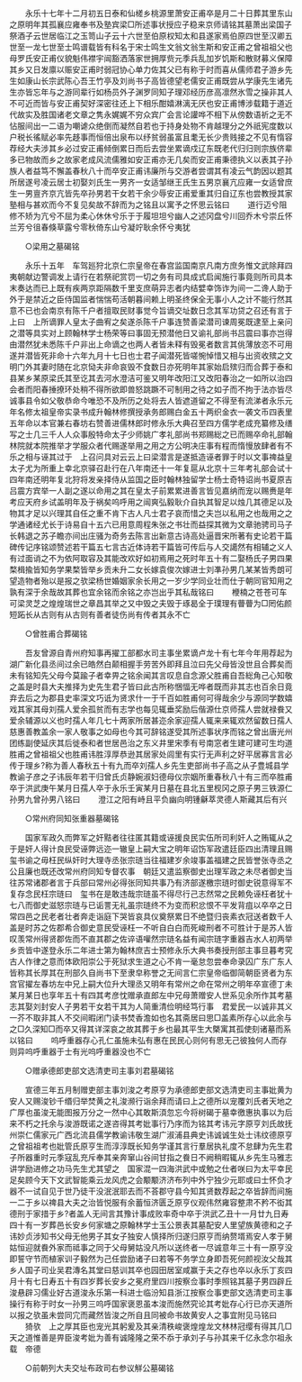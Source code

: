 <!-- { "loadSidebar": true } -->
　　永乐十七年十二月初五日泰和仙槎乡桃源里萧安正甫卒是月二十日葬其里东山之原明年其孤襄应雍奉书及塾宾梁□所述事状授应子稳来京师请铭其墓萧出梁国子祭酒子云世居临江之玉笥山子云十六世至伯原权知太和县遂家焉伯原四世至汉卿五世至一龙七世至士鸣谱载皆有科名于宋士鸣生文翁文翁生斯和安正甫之曾祖祖父也母罗氏安正甫仪貌魁伟襟宇闿豁洒落家世拥厚赀元季兵乱加岁饥斯和散财募义保障其乡又日发廪以赈安正甫时弱冠协心单力佐其父已有称于时而喜从儒师君子游乡先生如康山长宗武陈心吾王竹亭及刘尚书子高皆德望老儒安正甫既尝从学康先生诸先生亦皆忘年与之游同辈行如杨员外子渊罗同知子理邓经历彦高凛然氷雪之操非其人不可近而皆与安正甫契好深密往还上下相乐酣嬉淋漓无厌也安正甫博涉载籍于道近代故实及胜国诸老文章之隽永娓娓不穷众宾广会言论讙哗不相下从傍数语祈之无不怗服间出一二语为嘲谑众绝倒而凝然自若也于持身处物不肯越理分之外祇宪度数以户税长徭赋必率先趍事而恒倍出泉布以纾贫弱虽富且耄无长少贵贱接之不见有惰容荐经大夫涉其乡必过安正甫倾倒累日而后去尝坐累谪戍辽东既老代归归则宗族侪辈多已物故而乡之故家老成风流儒雅如安正甫亦无几矣而安正甫秉德执义以表其子孙族人者益笃不懈盖春秋八十而卒安正甫讳廉所与交游者尝谓其有凌云气韵因以题其所居遂号凌云居士初娶刘氏生一男齐一女适邹继王氏生五男京襄亢应雍一女适曾庶生一男亶齐京亢皆先卒孙男若干女若干余少辱安正甫爱重其归自辽东也尝教授其家塾相与甚欢而今不复见矣故不辞而为之铭且以寓予之怀思云铭曰 
　　道行迈兮阻修不矫为亢兮不屈为柔心休休兮乐于于履坦坦兮幽人之述冈盘兮川回乔木兮崇丘怀兰芳兮徂春倏草露兮零秋倚东山兮凝竚耿余怀兮夷犹 

　　○梁用之墓碣铭 

　　永乐十五年　车驾廵狩北京仁宗皇帝在春宫监国南京凡南方庶务惟文武除拜四夷朝献边警调发上请行在若祭祀赏罚一切之务有司具成式启闻施行事竟则所司具本末奏达而已上既有疾两京距隔数千里支庶萌异志者内结嬖幸饰诈为间一二谗人助于外于是禁近之臣侍国监者惴惴苟活朝暮间赖上明圣终保全无事小人之计不能行然其意不已也会南京有陈千户者擅取民财事觉今旨谪交址数日念其军功贷之召还有言于上曰　上所谪罪人皇太子曲宥之矣遂杀陈千户事连赞善梁潜司谏周冕既逮至上亲问之潜等具实对上顾翰林学士杨荣等曰事固无预潜他日又谕礼部尚书吕震曰事亦岂得由潜然犹未悉陈千户非出上命谪之也两人者皆未释有毁冕者数言其佻薄放恣不可用遂并潜皆死非命十六年九月十七日也士君子闻潜死皆嗟惋悼惜又相与出资收殡之文明门外其妻时随在北京恸夫非命哀毁不食数日亦死明年其家始启殡归而合葬于泰和县某乡某原梁氏其至讫其去河水澄洁可鉴又明年改阳江又改阳春治之一如所以治四会者而阳春捶撩环处稍不得所欲即兽怒跳蹶不可制用之待之如子而不拘于法亦皆尽诚事县令如父敬恭命今唯恐不及所历之处将去人皆遮道留之不得至有流涕者永乐元年名修太祖皇帝实录书成升翰林修撰授承务郎赐白金五十两织金衣一袭文币四表里五年命以本官兼右春坊右赞善进儒林郎时修永乐大典召至四方儒学老成充纂修及缮写之士几三千人人众事殷特命太子少师姚广孝礼部尚书郑赐総之已而赐卒命礼部翰林院就本院推举才学服众者代赐遂举用之用之方公明决庄事有程而惰慢放肆者有不乐之相与诬其过于　上召问具对云云上曰梁潜言是遂抵造诬者罪于时以文事禆益皇太子尤为所重上幸北京驿召赴行在八年南还十一年复扈从北京十三年考礼部会试十四年南还明年复北狩将发亲择侍从监国之臣时翰林独留学士杨士奇特诏尚书夏原吉吕震方宾举一人副之遂以命用之其在皇太子前累累进善言皆见嘉纳而宠以赐赉是年考应天府乡试盖明年及于祸矣呜呼用之闿爽弘毅耿介自执其智足以烛几其德足以及物其才足以兴理其自任之重不肯下古人凡士君子哀而惜之夫岂以私用之也哉用之之学通诸经尤长于诗易自十五六已用意周程朱张之书壮而益探其微为文章驰骋司马子长韩退之苏子瞻亦间出庄骚为奇务去陈言出新意古诗高处逼晋宋所著有史论若干篇碑传记序铭颂赞述若干篇五七言古近体诗若干篇皆可传后与人交譪然有相辅之义人有过面诮之不为依阿取容及其能改欢好如初焉用之死时年五十有二娶杨氏子男四果楘楫揄皆知务学果楘皆举乡贡未升二女长嫁袁俊次嫁进士刘凖孙男几某某皆秀朗可望造物者殆以是报之欤梁杨世婚姻家余长用之一岁少学同业壮而仕于朝同官知用之孰有深于余哉故其葬也宜余铭而余铭之亦岂出乎其私哉铭曰 
　　楩楠之苍苍可车可梁灵芝之煌煌瑞世之章昌其举之又中毁之夫毁于琢曷全于璞理有瞢瞢为□罔佑颜短跖长从古则有从古则有善者徒伤尚有传者其永不亡 

　　○曾胜甫合葬碣铭 

　　吾友曾源自青州府知事再擢工部都水司主事坐累谪卢龙十有七年今年用荐起为湖广新化县丞间过余已皓然白颠相握手劳苦外即拜且泣曰先父母皆没世且合葬矣而未有铭知先父母今莫踰子者幸畀之铭余闻其言叹息自念源父胜甫自吾総角己心知敬之盖是时县大夫推择为史先生君子皆曰此古所称悃愊无哗者既而非其志也百余日竟弃去后之为郡县史率深文巧诋为贤求什一于千百如胜甫何可得哉余少与源同学数嬉戏其家其母刘孺人爱余孤贫而有志学也每见辄垂奖励后偕源仕京师孺人尝就禄飬又爱余辅源以义也时孺人年几七十两家所居甚迩余家迎孺人辄来来辄欢然留数日孺人慈惠善教盖余一家人敬事之如母也今其可辞铭遂受其所述事状序而铭之曾出唐光州团练副使延庆其后徙泰和者世居邑治之东义井里宋季有号南窓者生建可建可生均道胜甫之曾祖祖父也胜甫讳胜淳厚恭逊其居家处闾里有实行无声利之好平居寡言言必传于理乡?称为善人春秋五十有九而卒刘孺人乡先生吏部尚书子高之从子豊城县学教谕子彦之子讳辰年若干归曾氏贞静婉淑妇德母仪宗姻所重春秋八十有三而卒胜甫卒于洪武庚午某月日孺人卒于永乐壬寅某月日墓在县北五里枧冈之原子男三铁源仁孙男九曾孙男八铭曰 
　　澄江之阳有峙且平负幽向明锺龢萃灵德人斯藏其后有兴 

　　○常州府同知张重器墓碣铭 

　　国家军政久而弊军之奸黠者往往匿其籍或诬援良民实伍所司利奸人之贿辄从之于是奸人得计良民受诬弊远迩一辙皇上嗣大宝之明年诏饬军政遣廷臣四出清理且赐玺书谕之毋枉民纵奸时大理寺丞张宗琏当往福建岁余竣事盖福建之民皆誉张寺丞之公且廉也既还改常州府同知专督农事　朝廷又遣监察御史出理军政之未尽者御史当往苏常诸郡者言于兵部曰常州必得张同知共事乃有济部遂檄宗琏时御史锐意得军不复存念民枉宗琏曰　玺书在是敢违哉宗琏虽不得尽行己志然常之民赖免诬枉者犹十七八而御史滋怒宗琏与已诟詈无礼虽宗琏终不为变而积忿恨不平发背疽以卒卒之日常四邑之民老者壮者奔走诣庭下哭皆哀具仪奠祭累日不绝暨归丧素衣冠送者数千人盖是时苏之佐郡希合御史意民受诬枉一不听自白白而死峻刑者不可胜计于是苏人皆叹羡常州得贤郡佐而不直其郡之佐谇语嚾然宗琏名益有闻宗琏字重器吉水人初两举乡贡皆中遂登永乐二年进士第为翰林庶吉士预修永乐大典书奏授刑部主事旦暮考究古人作律之意而体欧阳崇公于死狱求生道之心不肯一毫怠忽尝奉命录囚广东广东人皆称其长厚其在刑部久自尚书下至隶皁称誉之无间言仁宗皇帝临御简朝臣贤者为东宫官擢左春坊左中兄上嗣大位升大理丞又明年有常州之命在常州之明年卒宣德丁未某月某日也享年五十有四其考彦忱赠承直郎左中兄母萧赠安人世系见余所作其考墓志其娶刘封安人子男若干女若干其为人简重清俭明经笃行事　君爱民一以诚非其义一芥不取非其人不交间暇闭门读书焚香澹如也名其斋居曰思□盖素所存心以此余与之□久深知□而卒又得其详深哀之故其葬于乡也最其平生大槩寓其孤使刻诸墓而系以铭曰 
　　呜呼重器存心孔仁虽施未弘有惠在民民心则何有思无己彼独何人而存则异呜呼重器于士有光呜呼重器没也不亡 

　　○赠承德郎吏部文选清吏司主事刘君墓碣铭 

　　宣德三年五月制赠吏部主事刘浚之考原亨为承德郎吏部文选清吏司主事妣黄为安人又赐浚钞千缗归举焚黄之礼浚濒行诣余拜而请曰上之德所以宠覆刘氏者天地之广厚也虽浚无能图报万分之一然中心其敢斯湏忽忘今将树碣于墓幸徼惠执事以为后来不朽之托余与浚游既诺之遂咨得其考妣事行乃序而为铭其考讳元字原亨刘氏故抚州崇仁儒家元广西北流县儒学教谕讳敬生湖广淑浦县典史讳诚诚生处士讳纹德原亨之曾祖祖考也妣管氏原亨生而淳淳既长知务学谨其言行羣居执礼度不怠肆为先生君子所器重时元季寇乱充斥奉其亲奔窜山谷间甘指之飬日不阙稍暇辄从乡先生马雅志讲学励进修之功马先生尤其望之　国家混一四海洪武中或勉之仕者咲曰为太平幸民足矣顾今天下文武智能乘云龙风虎之会颙颙济济布列中外宁独少元耶或曰士怀负才器不一试自见于世乃徒干没泯泯耶去而不荅郡守县今知其贤数荐起之卒皆辞而间施一二于乡以禆县大夫之治皆悦服有余蓄恒济匮乏原亨仪观伟然雍容整肃不矜不衒其德刑于家措于乡?者盖人无间言其豫计事成败率奇中卒于洪武乙丑十一月廿九日寿四十有一岁葬邑长安乡何家塘之原翰林学士玉公景表其墓配安人里望族黄德和之子讳妙贞涉知书父母无他男子其女子独安人慎择所归遂归原亨而纳赘壻焉安人孝于舅姑恒迎就飬外家而祗事之同于父母舅姑没凡所以送终者一尽诚意年三十有一原亨没即誓守节而植家训子毅然为己任尝励诸子曰若等不务学立身即吾死何颜视汝父哉其乡人国子司业吴君漙名其堂曰慈训其卒也园田居室咸赢于夫之存也卒以永乐丁亥四月十有七日寿五十有四岁葬长安乡之冕府里四川按察佥事时季照铭其墓子男四辟丘浚悬辟习儒业好古道浚永乐第一科进士临汾知县浙江按察佥事吏部文选清吏司主事操行有称于时女一孙男三呜呼国家褒恩虽本浚而施然究论其考妣存心行已亦天道所以报之欤虽未尝同宂而藏然皆浚之所自且同被命书故黄安人之事宜附见马铭曰 
　　猗欤　上之厚其臣也宠光其躬爰及其亲清秩峻褒煌煌龙文林林冠缨有得其几□天之道惟善是畀臣浚考妣为善有诚隆隆之荣不忝于承刘子与孙其来千亿永念尔祖永载　帝德 

　　○前朝列大夫交址布政司右参议觧公墓碣铭 

